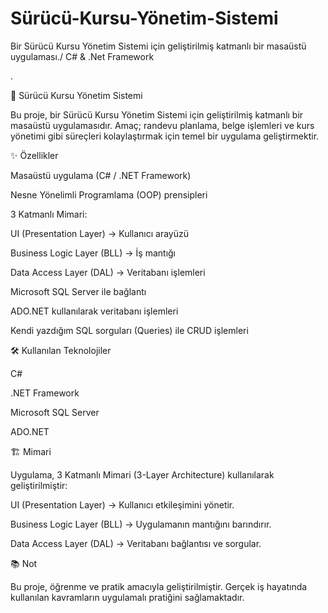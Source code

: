 # Sürücü-Kursu-Yönetim-Sistemi
Bir Sürücü Kursu Yönetim Sistemi için geliştirilmiş katmanlı bir masaüstü uygulaması./  C# &amp; .Net Framework

.

🚗 Sürücü Kursu Yönetim Sistemi

Bu proje, bir Sürücü Kursu Yönetim Sistemi için geliştirilmiş katmanlı bir masaüstü uygulamasıdır.
Amaç; randevu planlama, belge işlemleri ve kurs yönetimi gibi süreçleri kolaylaştırmak için temel bir uygulama geliştirmektir.

✨ Özellikler

Masaüstü uygulama (C# / .NET Framework)

Nesne Yönelimli Programlama (OOP) prensipleri

3 Katmanlı Mimari:

UI (Presentation Layer) → Kullanıcı arayüzü

Business Logic Layer (BLL) → İş mantığı

Data Access Layer (DAL) → Veritabanı işlemleri

Microsoft SQL Server ile bağlantı

ADO.NET kullanılarak veritabanı işlemleri

Kendi yazdığım SQL sorguları (Queries) ile CRUD işlemleri

🛠 Kullanılan Teknolojiler

C#

.NET Framework

Microsoft SQL Server

ADO.NET

🏗 Mimari

Uygulama, 3 Katmanlı Mimari (3-Layer Architecture) kullanılarak geliştirilmiştir:

UI (Presentation Layer) → Kullanıcı etkileşimini yönetir.

Business Logic Layer (BLL) → Uygulamanın mantığını barındırır.

Data Access Layer (DAL) → Veritabanı bağlantısı ve sorgular.

📚 Not

Bu proje, öğrenme ve pratik amacıyla geliştirilmiştir. Gerçek iş hayatında kullanılan kavramların uygulamalı pratiğini sağlamaktadır.
